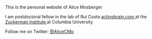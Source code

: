 This is the personal website of Alice Mosberger

I am postdoctoral fellow in the lab of Rui Costa <a href="https://www.actingbrain.com/alice-mosberger"> actingbrain.com </a>
at the  <a href="https://zuckermaninstitute.columbia.edu/"> Zuckerman Institute </a> at Columbia University

Follow me on Twitter: <a href="https://twitter.com/AliceCMo"> @AliceCMo </a>
